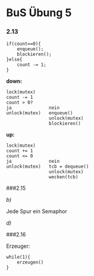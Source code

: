 # BuS Übung 5

### 2.13

    if(count==0){
        enqueue();
        blockieren();
    }else{
        count -= 1;
    }

__down:__

    lock(mutex)
    count -= 1
    count > 0?
    ja              nein
    unlock(mutex)   enqueue()
                    unlock(mutex)
                    blockieren()

__up:__

    lock(mutex)
    count += 1
    count <= 0
    ja              nein
    unlock(mutex)   tcb = dequeue()
                    unlock(mutex)
                    wecken(tcb)

###2.15

_b)_

Jede Spur ein Semaphor

_d)_

###2.16

Erzeuger:

    while(1){
        erzeugen()
    }
